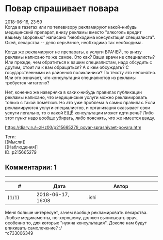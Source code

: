 Повар спрашивает повара
=======================

  
2018-06-16, 23:59  
 Когда в газетах или по телевизору рекламируют какой-нибудь медицинский препарат, внизу рекламы вместо "алкоголь вредит вашему здоровью" написано "необходима консультация специалиста". Окей, лекарства -- дело серьёзное, необходима так необходима.   
   
 Когда же рекламируют не препараты, а услуги ВРАЧЕЙ, то внизу рекламы написано то же самое. Это как? Ваши врачи не специалисты? Или прежде, чем обратиться к вашим специалистам, надо обсудить с другим, стоит ли к вам обращаться? А с кем обсуждать? С государственными из районной поликлиники? По тексту это непонятно. Или это означает, что консультация специалистов из рекламы требуется читателю?   
   
 Нет, конечно же наверняка в каких-нибудь правилах публикации рекламы написано, что медицинские услуги можно рекламировать только с такой пометкой. Но это уже проблема в самих правилах. Если рекламируются услуги специалистов, и организация оказывает свои услуги легально, то о какой ЕЩЁ консультации может идти речь? Либо этот пункт надо вообще убирать, либо пояснять, что же имеется ввиду.   
  
<https://diary.ru/~zHz00/p215665279_povar-sprashivaet-povara.htm>  
  
Теги:  
[[Мысли]]  
[[Наблюдения]]  
ID: p215665279  


Комментарии: 1
--------------

  


---



|         #         |              Дата              |                     Автор                     |           ID           |
| --- | --- | --- | --- |
| (1/1) | 2018-06-17, 16:08 | .ishi | c733006349 |

  
 Меня больше интересует, зачем вообще рекламировать лекарства. Любые медикаменты, по-хорошему, должен выписывать врач, особенно то, для которых "нужна консультация". Доколе нам будут впихивать самолечение? :/   
 ^c733006349